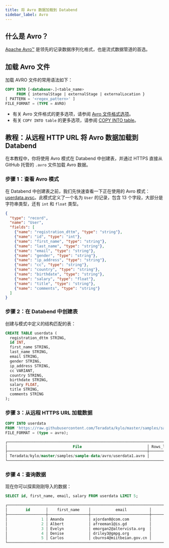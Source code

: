 ```yaml
---
title: 将 Avro 数据加载到 Databend
sidebar_label: Avro
---
```


## 什么是 Avro？

[Apache Avro™](https://avro.apache.org/) 是领先的记录数据序列化格式，也是流式数据管道的首选。

## 加载 Avro 文件

加载 AVRO 文件的常用语法如下：

```sql
COPY INTO [<database>.]<table_name>
     FROM { internalStage | externalStage | externalLocation }
[ PATTERN = '<regex_pattern>' ]
FILE_FORMAT = (TYPE = AVRO)
```

- 有关 Avro 文件格式的更多选项，请参阅 [Avro 文件格式选项](/sql/sql-reference/file-format-options#avro-options)。
- 有关 `COPY INTO table` 的更多选项，请参阅 [COPY INTO table](/sql/sql-commands/dml/dml-copy-into-table)。

## 教程：从远程 HTTP URL 将 Avro 数据加载到 Databend

在本教程中，你将使用 Avro 模式在 Databend 中创建表，并通过 HTTPS 直接从 GitHub 托管的 `.avro` 文件加载 Avro 数据。

### 步骤 1：查看 Avro 模式

在 Databend 中创建表之前，我们先快速查看一下正在使用的 Avro 模式：[userdata.avsc](https://github.com/Teradata/kylo/blob/master/samples/sample-data/avro/userdata.avsc)。此模式定义了一个名为 `User` 的记录，包含 13 个字段，大部分是字符串类型，还有 `int` 和 `float` 类型。

```json
{
  "type": "record",
  "name": "User",
  "fields": [
    {"name": "registration_dttm", "type": "string"},
    {"name": "id", "type": "int"},
    {"name": "first_name", "type": "string"},
    {"name": "last_name", "type": "string"},
    {"name": "email", "type": "string"},
    {"name": "gender", "type": "string"},
    {"name": "ip_address", "type": "string"},
    {"name": "cc", "type": "string"},
    {"name": "country", "type": "string"},
    {"name": "birthdate", "type": "string"},
    {"name": "salary", "type": "float"},
    {"name": "title", "type": "string"},
    {"name": "comments", "type": "string"}
  ]
}
```

### 步骤 2：在 Databend 中创建表

创建与模式中定义的结构匹配的表：

```sql
CREATE TABLE userdata (
  registration_dttm STRING,
  id INT,
  first_name STRING,
  last_name STRING,
  email STRING,
  gender STRING,
  ip_address STRING,
  cc VARIANT,
  country STRING,
  birthdate STRING,
  salary FLOAT,
  title STRING,
  comments STRING
);
```

### 步骤 3：从远程 HTTPS URL 加载数据

```sql
COPY INTO userdata
FROM 'https://raw.githubusercontent.com/Teradata/kylo/master/samples/sample-data/avro/userdata1.avro'
FILE_FORMAT = (type = avro);
```

```sql
┌────────────────────────────────────────────────────────────────────────────────────────────────────────────────────────────────┐
│                             File                             │ Rows_loaded │ Errors_seen │    First_error   │ First_error_line │
├──────────────────────────────────────────────────────────────┼─────────────┼─────────────┼──────────────────┼──────────────────┤
│ Teradata/kylo/master/samples/sample-data/avro/userdata1.avro │        1000 │           0 │ NULL             │             NULL │
└────────────────────────────────────────────────────────────────────────────────────────────────────────────────────────────────┘
```

### 步骤 4：查询数据

现在你可以探索刚刚导入的数据：

```sql
SELECT id, first_name, email, salary FROM userdata LIMIT 5;
```

```sql
┌───────────────────────────────────────────────────────────────────────────────────┐
│        id       │    first_name    │           email          │       salary      │
├─────────────────┼──────────────────┼──────────────────────────┼───────────────────┤
│               1 │ Amanda           │ ajordan0@com.com         │          49756.53 │
│               2 │ Albert           │ afreeman1@is.gd          │         150280.17 │
│               3 │ Evelyn           │ emorgan2@altervista.org  │         144972.52 │
│               4 │ Denise           │ driley3@gmpg.org         │          90263.05 │
│               5 │ Carlos           │ cburns4@miitbeian.gov.cn │              NULL │
└───────────────────────────────────────────────────────────────────────────────────┘
```